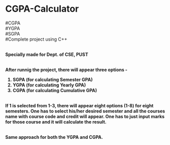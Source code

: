 # CGPA-Calculator <br>
#CGPA <br>
#YGPA <br>
#SGPA <br>
#Complete project using C++<br> <br>

<b>Specially made for Dept. of CSE, PUST<b> <br> <br>

After runnig the project, there will appear three options - <br>
1. SGPA (for calculating Semester GPA) <br>
2. YGPA (for calculating Yearly GPA) <br>
3. CGPA (for calculating Cumulative GPA) <br> <br>

If 1 is selected from 1-3, there will appear eight options (1-8) for eight semesters. One has to select his/her desired semester and all the courses name with course code and credit will appear. One has to just input marks for those course and it will calculate the result. <br> <br>

Same approach for both the YGPA and CGPA.
